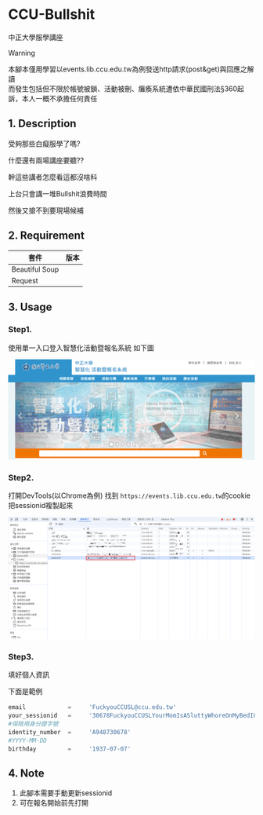 # CCU-Bullshit

中正大學服學講座


> [!WARNING]
> 本腳本僅用學習以events.lib.ccu.edu.tw為例發送http請求(post&get)與回應之解讀    
> 而發生包括但不限於帳號被鎖、活動被刪、癱瘓系統遭依中華民國刑法§360起訴，本人一概不承擔任何責任
>

## 1. Description

受夠那些白癡服學了嗎?

什麼還有兩場講座要聽??

幹這些講者怎麼看這都沒啥料

上台只會講一堆Bullshit浪費時間

然後又搶不到要現場候補

## 2. Requirement

| 套件           | 版本 |
| -------------- | ---- |
| Beautiful Soup |      |
| Request        |      |

## 3. Usage

### Step1.

使用單一入口登入智慧化活動暨報名系統 如下圖

![image](https://github.com/chimingwang69/CCU-Bullshit/blob/main/img/1.png)

### Step2.

打開DevTools(以Chrome為例) 找到 `https://events.lib.ccu.edu.tw`的cookie
把sessionid複製起來

![image](https://github.com/chimingwang69/CCU-Bullshit/blob/main/img/2.png)


### Step3.

填好個人資訊

下面是範例

```python
email            =     'FuckyouCCUSL@ccu.edu.tw'
your_sessionid   =     '30678FuckyouCCUSLYourMomIsASluttyWhoreOnMyBedICumInInHerPussy666'
#保險用身分證字號
identity_number  =     'A948730678'
#YYYY-MM-DD
birthday         =     '1937-07-07'
```


## 4. Note

1. 此腳本需要手動更新sessionid
2. 可在報名開始前先打開
